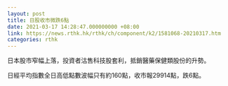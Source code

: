 ```yaml
---
layout: post
title: 日股收市微跌6點
date: 2021-03-17 14:28:47.000000000 +08:00
link: https://news.rthk.hk/rthk/ch/component/k2/1581068-20210317.htm
categories: rthk
---
```


日本股市窄幅上落，投資者沽售科技股套利，抵銷醫藥保健類股份的升勢。

日經平均指數全日高低點數波幅只有約160點，收市報29914點，跌6點。
